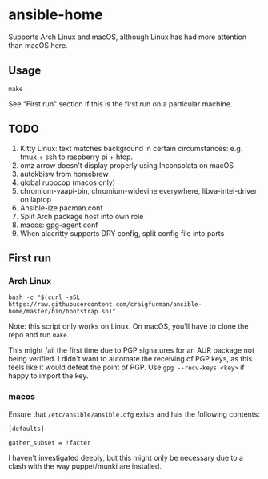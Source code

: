 # ansible-home

Supports Arch Linux and macOS, although Linux has had more attention than macOS here.

## Usage

`make`

See "First run" section if this is the first run on a particular machine.

## TODO

1. Kitty Linux: text matches background in certain circumstances: e.g. tmux + ssh to
   raspberry pi + htop.
1. omz arrow doesn't display properly using Inconsolata on macOS
1. autokbisw from homebrew
1. global rubocop (macos only)
1. chromium-vaapi-bin, chromium-widevine everywhere, libva-intel-driver on laptop
1. Ansible-ize pacman.conf
1. Split Arch package host into own role
1. macos: gpg-agent.conf
1. When alacritty supports DRY config, split config file into parts

## First run

### Arch Linux

`bash -c "$(curl -sSL https://raw.githubusercontent.com/craigfurman/ansible-home/master/bin/bootstrap.sh)"`

Note: this script only works on Linux. On macOS, you'll have to clone the repo and run
`make`.

This might fail the first time due to PGP signatures for an AUR package not being
verified. I didn't want to automate the receiving of PGP keys, as this feels like it would
defeat the point of PGP. Use `gpg --recv-keys <key>` if happy to import the key.

### macos

Ensure that `/etc/ansible/ansible.cfg` exists and has the following contents:

```
[defaults]

gather_subset = !facter
```

I haven't investigated deeply, but this might only be necessary due to a clash with the
way puppet/munki are installed.
